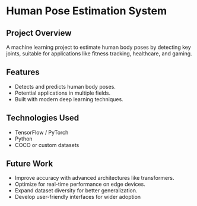 # Human Pose Estimation System

## Project Overview
A machine learning project to estimate human body poses by detecting key joints, suitable for applications like fitness tracking, healthcare, and gaming.

## Features
- Detects and predicts human body poses.
- Potential applications in multiple fields.
- Built with modern deep learning techniques.

## Technologies Used
- TensorFlow / PyTorch
- Python
- COCO or custom datasets

## Future Work
- Improve accuracy with advanced architectures like transformers.
- Optimize for real-time performance on edge devices.
- Expand dataset diversity for better generalization.
- Develop user-friendly interfaces for wider adoption



